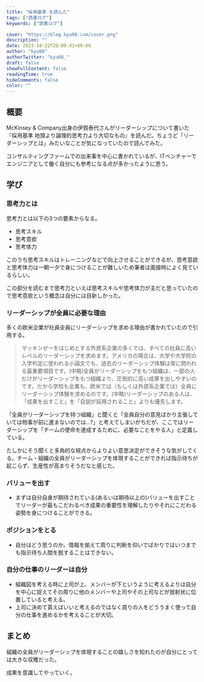 ```yaml
---
title: "採用基準 を読んだ"
tags: ["読書ログ"]
keywords: ["読書ログ"]

cover: "https://blog.kyu08.com/cover.png"
description: ""
date: 2023-10-22T20:00:41+09:00
author: "kyu08"
authorTwitter: "kyu08_"
draft: false
showFullContent: false
readingTime: true
hideComments: false
color: ""
---
```


## 概要
McKinsey & Company出身の伊賀泰代さんがリーダーシップについて書いた『採用基準 地頭より論理的思考力より大切なもの』を読んだ。ちょうど「リーダーシップとは」みたいなことが気になっていたので読んでみた。

コンサルティングファームでの出来事を中心に書かれているが、ITベンチャーでエンジニアとして働く自分にも参考になる点が多かったように思う。

## 学び
### 思考力とは
思考力とは以下の3つの要素からなる。

- 思考スキル
- 思考意欲
- 思考体力

このうち思考スキルはトレーニングなどで向上させることができるが、思考意欲と思考体力は一朝一夕で身につけることが難しいため筆者は面接時によく見ているらしい。

この部分を読むまで思考力といえば思考スキルや思考体力が主だと思っていたので思考意欲という概念は自分には目新しかった。

### リーダーシップが全員に必要な理由
多くの欧米企業が社員全員にリーダーシップを求める理由が書かれていたので引用する。

> マッキンゼーをはじめとする外資系企業の多くでは、すべての社員に高いレベルのリーダーシップを求めます。アメリカの場合は、大学や大学院の入学判定に使われる小論文でも、過去のリーダーシップ体験は常に問われる最重要項目です。(中略)全員がリーダーシップをもつ組織は、一部の人だけがリーダーシップをもつ組織より、圧倒的に高い成果を出しやすいのです。だから学校も企業も、欧米では（もしくは外資系企業では）全員にリーダーシップ体験を求めるのです。(中略)リーダーシップのある人は、「成果を出すこと」を「自説が採用されること」よりも優先します。

「全員がリーダーシップを持つ組織」と聞くと「全員自分の意見ばかり主張していては物事が前に進まないのでは...?」と考えてしまいがちだが、ここではリーダーシップを「チームの使命を達成するために、必要なことをやる人」と定義している。

たしかにそう聞くと多角的な視点からよりよい意思決定ができそうな気がしてくる。チーム・組織の全員がリーダーシップを体現することができれば指示待ちが起こらず、生産性が高まりそうだなと感じた。

### バリューを出す
- まずは自分自身が期待されている(あるいは期待以上の)バリューを出すことでリーダーが最もこだわるべき成果の重要性を理解したりやそれにこだわる姿勢を身につけることができる。

### ポジションをとる
- 自分はどう思うのか。情報を揃えて周りに判断を仰いでばかりではいつまでも指示待ち人間を脱することはできない。

### 自分の仕事のリーダーは自分
- 組織図を考える時に上司が上、メンバーが下というように考えるよりは自分を中心に捉えてその周りに他のメンバーや上司やその上司などが放射状に位置していると考える。
- 上司に決めて貰えばいいと考えるのではなく周りの人をどううまく使って自分の仕事を進めるかを考えることが大切。

## まとめ
組織の全員がリーダーシップを体現することの嬉しさを知れたのが自分にとっては大きな収穫だった。

成果を意識してやっていく。
